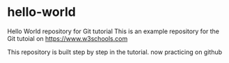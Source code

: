 # hello-world
Hello World repository for Git tutorial
This is an example repository for the Git tutoial on https://www.w3schools.com

This repository is built step by step in the tutorial.
now practicing on github
